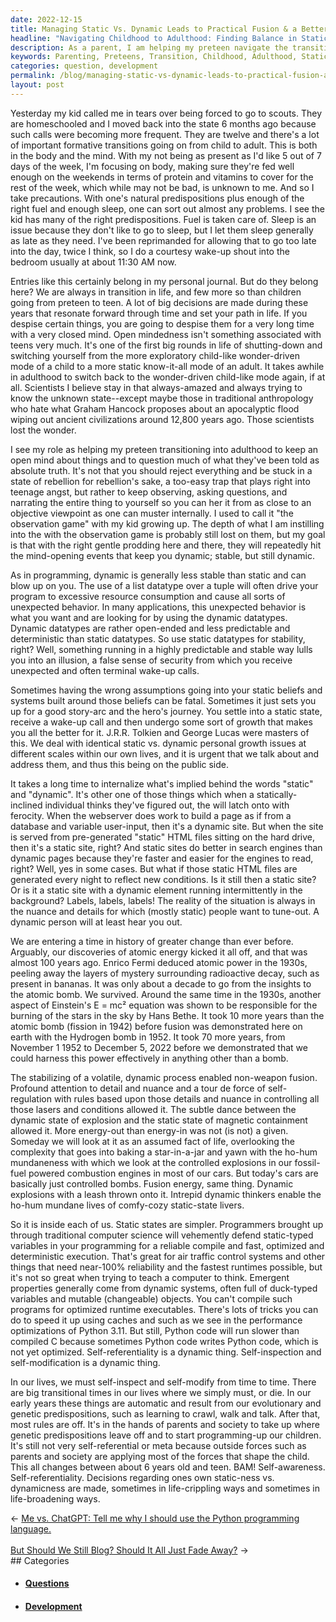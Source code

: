 ```yaml
---
date: 2022-12-15
title: Managing Static Vs. Dynamic Leads to Practical Fusion & a Better You
headline: "Navigating Childhood to Adulthood: Finding Balance in Static and Dynamic States"
description: As a parent, I am helping my preteen navigate the transition from childhood to adulthood by encouraging them to observe, ask questions, and narrate their experiences. I am teaching them the importance of both static and dynamic states of being, which are both necessary for growth, from developing atomic energy to the inner workings of our own lives. I am also reflecting on my own journey of self-inspection and self-modification, which I had to do in order to grow and develop during transitional periods.
keywords: Parenting, Preteens, Transition, Childhood, Adulthood, Static, Dynamic, Observation, Questions, Narration, Growth, Atomic Energy, Self-Inspection, Self-Modification, Development, Crawling, Walking, Talking, Self-Awareness, Decisions
categories: question, development
permalink: /blog/managing-static-vs-dynamic-leads-to-practical-fusion-a-better-you/
layout: post
---
```



Yesterday my kid called me in tears over being forced to go to scouts. They are
homeschooled and I moved back into the state 6 months ago because such calls
were becoming more frequent. They are twelve and there's a lot of important
formative transitions going on from child to adult. This is both in the body
and the mind. With my not being as present as I'd like 5 out of 7 days of the
week, I'm focusing on body, making sure they're fed well enough on the weekends
in terms of protein and vitamins to cover for the rest of the week, which while
may not be bad, is unknown to me. And so I take precautions. With one's natural
predispositions plus enough of the right fuel and enough sleep, one can sort
out almost any problems. I see the kid has many of the right predispositions.
Fuel is taken care of. Sleep is an issue because they don't like to go to
sleep, but I let them sleep generally as late as they need. I've been
reprimanded for allowing that to go too late into the day, twice I think, so I
do a courtesy wake-up shout into the bedroom usually at about 11:30 AM now.

Entries like this certainly belong in my personal journal. But do they belong
here? We are always in transition in life, and few more so than children going
from preteen to teen. A lot of big decisions are made during these years that
resonate forward through time and set your path in life. If you despise certain
things, you are going to despise them for a very long time with a very closed
mind. Open mindedness isn't something associated with teens very much. It's one
of the first big rounds in life of shutting-down and switching yourself from
the more exploratory child-like wonder-driven mode of a child to a more static
know-it-all mode of an adult. It takes awhile in adulthood to switch back to
the wonder-driven child-like mode again, if at all. Scientists I believe stay
in that always-amazed and always trying to know the unknown state--except maybe
those in traditional anthropology who hate what Graham Hancock proposes about
an apocalyptic flood wiping out ancient civilizations around 12,800 years ago.
Those scientists lost the wonder.

I see my role as helping my preteen transitioning into adulthood to keep an
open mind about things and to question much of what they've been told as
absolute truth. It's not that you should reject everything and be stuck in a
state of rebellion for rebellion's sake, a too-easy trap that plays right into
teenage angst, but rather to keep observing, asking questions, and narrating
the entire thing to yourself so you can her it from as close to an objective
viewpoint as one can muster internally. I used to call it "the observation
game" with my kid growing up. The depth of what I am instilling into the with
the observation game is probably still lost on them, but my goal is that with
the right gentle prodding here and there, they will repeatedly hit the
mind-opening events that keep you dynamic; stable, but still dynamic.

As in programming, dynamic is generally less stable than static and can blow up
on you. The use of a list datatype over a tuple will often drive your program
to excessive resource consumption and cause all sorts of unexpected behavior.
In many applications, this unexpected behavior is what you want and are looking
for by using the dynamic datatypes. Dynamic datatypes are rather open-ended and
less predictable and deterministic than static datatypes. So use static
datatypes for stability, right? Well, something running in a highly predictable
and stable way lulls you into an illusion, a false sense of security from which
you receive unexpected and often terminal wake-up calls.

Sometimes having the wrong assumptions going into your static beliefs and
systems built around those beliefs can be fatal. Sometimes it just sets you up
for a good story-arc and the hero's journey. You settle into a static state,
receive a wake-up call and then undergo some sort of growth that makes you all
the better for it. J.R.R. Tolkien and George Lucas were masters of this. We
deal with identical static vs. dynamic personal growth issues at different
scales within our own lives, and it is urgent that we talk about and address
them, and thus this being on the public side.

It takes a long time to internalize what's implied behind the words "static"
and "dynamic". It's other one of those things which when a statically-inclined
individual thinks they've figured out, the will latch onto with ferocity. When
the webserver does work to build a page as if from a database and variable
user-input, then it's a dynamic site. But when the site is served from
pre-generated "static" HTML files sitting on the hard drive, then it's a static
site, right? And static sites do better in search engines than dynamic pages
because they're faster and easier for the engines to read, right? Well, yes in
some cases. But what if those static HTML files are generated every night to
reflect new conditions. Is it still then a static site? Or is it a static site
with a dynamic element running intermittently in the background? Labels,
labels, labels! The reality of the situation is always in the nuance and
details for which (mostly static) people want to tune-out. A dynamic person
will at least hear you out.

We are entering a time in history of greater change than ever before. Arguably,
our discoveries of atomic energy kicked it all off, and that was almost 100
years ago. Enrico Fermi deduced atomic power in the 1930s, peeling away the
layers of mystery surrounding radioactive decay, such as present in bananas. It
was only about a decade to go from the insights to the atomic bomb. We
survived. Around the same time in the 1930s, another aspect of Einstein's E =
mc² equation was shown to be responsible for the burning of the stars in the
sky by Hans Bethe. It took 10 more years than the atomic bomb (fission in 1942)
before fusion was demonstrated here on earth with the Hydrogen bomb in 1952. It
took 70 more years, from November 1 1952 to December 5, 2022 before we
demonstrated that we could harness this power effectively in anything other
than a bomb.

The stabilizing of a volatile, dynamic process enabled non-weapon fusion.
Profound attention to detail and nuance and a tour de force of self-regulation
with rules based upon those details and nuance in controlling all those lasers
and conditions allowed it. The subtle dance between the dynamic state of
explosion and the static state of magnetic containment allowed it. More
energy-out than energy-in was not (is not) a given. Someday we will look at it
as an assumed fact of life, overlooking the complexity that goes into baking a
star-in-a-jar and yawn with the ho-hum mundaneness with which we look at the
controlled explosions in our fossil-fuel powered combustion engines in most of
our cars. But today's cars are basically just controlled bombs. Fusion energy,
same thing. Dynamic explosions with a leash thrown onto it. Intrepid dynamic
thinkers enable the ho-hum mundane lives of comfy-cozy static-state livers.

So it is inside each of us. Static states are simpler. Programmers brought up
through traditional computer science will vehemently defend static-typed
variables in your programming for a reliable compile and fast, optimized and
deterministic execution. That's great for air traffic control systems and other
things that need near-100% reliability and the fastest runtimes possible, but
it's not so great when trying to teach a computer to think. Emergent properties
generally come from dynamic systems, often full of duck-typed variables and
mutable (changeable) objects. You can't compile such programs for optimized
runtime executables. There's lots of tricks you can do to speed it up using
caches and such as we see in the performance optimizations of Python 3.11. But
still, Python code will run slower than compiled C because sometimes Python
code writes Python code, which is not yet optimized. Self-referentiality is a
dynamic thing. Self-inspection and self-modification is a dynamic thing.

In our lives, we must self-inspect and self-modify from time to time. There are
big transitional times in our lives where we simply must, or die. In our early
years these things are automatic and result from our evolutionary and genetic
predispositions, such as learning to crawl, walk and talk. After that, most
rules are off. It's in the hands of parents and society to take up where
genetic predispositions leave off and to start programming-up our children.
It's still not very self-referential or meta because outside forces such as
parents and society are applying most of the forces that shape the child. This
all changes between about 6 years old and teen. BAM! Self-awareness.
Self-referentiality. Decisions regarding ones own static-ness vs. dynamicness
are made, sometimes in life-crippling ways and sometimes in life-broadening
ways.


<div class="arrow-links"><div class="post-nav-prev"><span class="arrow">&larr;&nbsp;</span><a href="/blog/me-vs-chatgpt-tell-me-why-i-should-use-the-python-programming-language/">Me vs. ChatGPT: Tell me why I should use the Python programming language.</a></div> &nbsp; <div class="post-nav-next"><a href="/blog/but-should-we-still-blog-should-it-all-just-fade-away/">But Should We Still Blog? Should It All Just Fade Away?</a><span class="arrow">&nbsp;&rarr;</span></div></div>
## Categories

<ul>
<li><h4><a href='/question/'>Questions</a></h4></li>
<li><h4><a href='/development/'>Development</a></h4></li></ul>